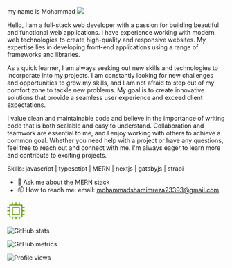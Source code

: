 my name is Mohammad
![](https://media.licdn.com/dms/image/D5616AQHCz2z7ZZDRVQ/profile-displaybackgroundimage-shrink_350_1400/0/1679103900174?e=1684368000&v=beta&t=fbrJWQ4a-NdK_0DxoP0EuVwimlENgcL_n5cFUSOD2-E)

Hello, I am a full-stack web developer with a passion for building beautiful and functional web applications. I have experience working with modern web technologies to create high-quality and responsive websites. My expertise lies in developing front-end applications using a range of frameworks and libraries.

As a quick learner, I am always seeking out new skills and technologies to incorporate into my projects. I am constantly looking for new challenges and opportunities to grow my skills, and I am not afraid to step out of my comfort zone to tackle new problems. My goal is to create innovative solutions that provide a seamless user experience and exceed client expectations.

I value clean and maintainable code and believe in the importance of writing code that is both scalable and easy to understand. Collaboration and teamwork are essential to me, and I enjoy working with others to achieve a common goal. Whether you need help with a project or have any questions, feel free to reach out and connect with me. I'm always eager to learn more and contribute to exciting projects.

Skills:  javascript | typesctipt | MERN | nextjs | gatsbyjs | strapi

- 💬 Ask me about the MERN stack 
- 📫 How to reach me: email: mohammadshamimreza23393@gmail.com 



<a href='https://docs.github.com/en/developers'><img src='https://raw.githubusercontent.com/acervenky/animated-github-badges/master/assets/devbadge.gif' width='40' height='40'></a> 


![GitHub stats](https://github-readme-stats.vercel.app/api?username=mohammadShamimReza&show_icons=true)  

![GitHub metrics](https://metrics.lecoq.io/mohammadShamimReza)  

![Profile views](https://gpvc.arturio.dev/mohammadShamimReza)  
